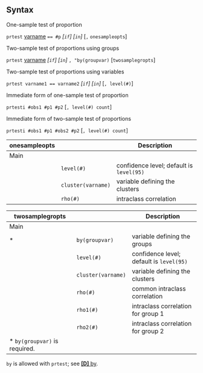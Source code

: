 ## Syntax

One-sample test of proportion

`prtest`
[varname](http://www.stata.com/help.cgi?varname)
`== #p` _\[`if`\] \[`in`\]_ \[`,`
`onesampleopts`\]

Two-sample test of proportions using groups

`prtest`
[varname](http://www.stata.com/help.cgi?varname)
_\[`if`\] \[`in`\]_ `, "by(groupvar)`
\[`twosamplegropts`\]

Two-sample test of proportions using variables

`prtest varname1 == varname2` _\[`if`\]
\[`in`\]_ \[`, level(#)`\]

Immediate form of one-sample test of proportion

`prtesti #obs1 #p1 #p2` \[`, level(#) count`\]

Immediate form of two-sample test of proportions

`prtesti #obs1 #p1 #obs2 #p2` \[`, level(#) count`\]

| onesampleopts |                    | Description                              |
|---------------|--------------------|------------------------------------------|
| Main          |                    |                                          |
|               | `level(#)`         | confidence level; default is `level(95)` |
|               | `cluster(varname)` | variable defining the clusters           |
|               | `rho(#)`           | intraclass correlation                   |

| twosamplegropts                |                    | Description                              |
|--------------------------------|--------------------|------------------------------------------|
| Main                           |                    |                                          |
| \*                             | `by(groupvar)`     | variable defining the groups             |
|                                | `level(#)`         | confidence level; default is `level(95)` |
|                                | `cluster(varname)` | variable defining the clusters           |
|                                | `rho(#)`           | common intraclass correlation            |
|                                | `rho1(#)`          | intraclass correlation for group 1       |
|                                | `rho2(#)`          | intraclass correlation for group 2       |
| \* `by(groupvar)` is required. |                    |                                          |

`by` is allowed with `prtest`; see
[<strong>[D]</strong> by](http://www.stata.com/help.cgi?by).
